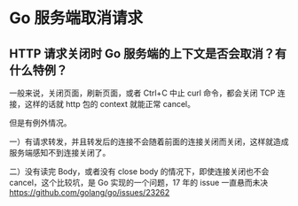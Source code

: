 # Go 服务端取消请求

## HTTP 请求关闭时 Go 服务端的上下文是否会取消？有什么特例？

一般来说，关闭页面，刷新页面，或者 Ctrl+C 中止 curl 命令，都会关闭 TCP 连接，这样的话就 http 包的 context 就能正常 cancel。

但是有例外情况。

一）有请求转发，并且转发后的连接不会随着前面的连接关闭而关闭，这样就造成服务端感知不到连接关闭了。

二）没有读完 Body，或者没有 close body 的情况下，即使连接关闭也不会 cancel，这个比较坑，是 Go 实现的一个问题，17 年的 issue 一直悬而未决 https://github.com/golang/go/issues/23262